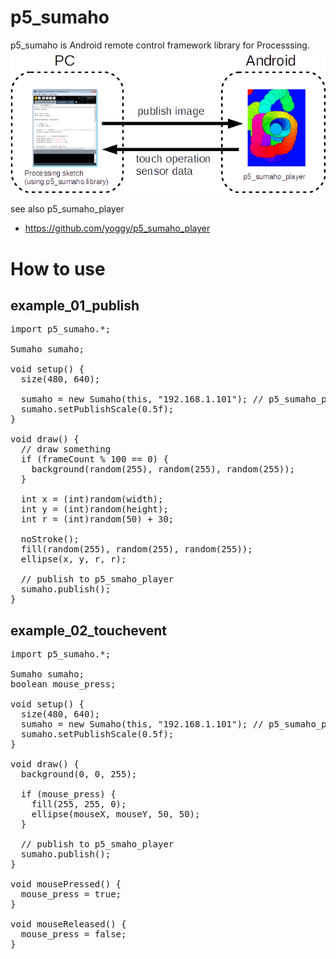 p5_sumaho
=========

p5_sumaho is Android remote control framework library for Processsing.
![system abstract](fig01.png)

see also p5_sumaho_player
* https://github.com/yoggy/p5_sumaho_player

How to use
=========

example_01_publish
--------
<pre>
import p5_sumaho.*;

Sumaho sumaho;

void setup() {
  size(480, 640);

  sumaho = new Sumaho(this, "192.168.1.101"); // p5_sumaho_player ip address
  sumaho.setPublishScale(0.5f);
}

void draw() {
  // draw something
  if (frameCount % 100 == 0) {
    background(random(255), random(255), random(255));
  }
  
  int x = (int)random(width);
  int y = (int)random(height);
  int r = (int)random(50) + 30;

  noStroke();
  fill(random(255), random(255), random(255));
  ellipse(x, y, r, r);

  // publish to p5_smaho_player  
  sumaho.publish();
}
</pre>

example_02_touchevent
--------
<pre>
import p5_sumaho.*;

Sumaho sumaho;
boolean mouse_press;

void setup() {
  size(480, 640);
  sumaho = new Sumaho(this, "192.168.1.101"); // p5_sumaho_player ip address
  sumaho.setPublishScale(0.5f);
}

void draw() {
  background(0, 0, 255);
  
  if (mouse_press) {
    fill(255, 255, 0);
    ellipse(mouseX, mouseY, 50, 50);
  }
  
  // publish to p5_smaho_player  
  sumaho.publish();
}

void mousePressed() {
  mouse_press = true;
}

void mouseReleased() {
  mouse_press = false;
}
</pre>

